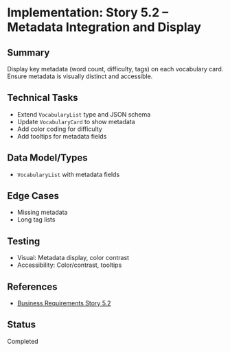 # Implementation: Story 5.2 – Metadata Integration and Display

## Summary

Display key metadata (word count, difficulty, tags) on each vocabulary card. Ensure metadata is visually distinct and accessible.

## Technical Tasks

- Extend `VocabularyList` type and JSON schema
- Update `VocabularyCard` to show metadata
- Add color coding for difficulty
- Add tooltips for metadata fields

## Data Model/Types

- `VocabularyList` with metadata fields

## Edge Cases

- Missing metadata
- Long tag lists

## Testing

- Visual: Metadata display, color contrast
- Accessibility: Color/contrast, tooltips

## References

- [Business Requirements Story 5.2](../../business-requirements/epic-5-vocabulary-list-ui-enhancement/story-5-2-metadata-integration-display.md)

## Status

Completed
